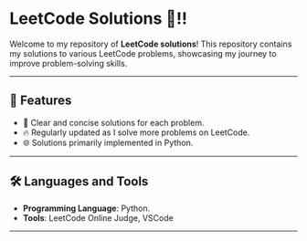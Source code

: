 # LeetCode Solutions 🚀!!

Welcome to my repository of **LeetCode solutions**! 
This repository contains my solutions to various LeetCode problems, 
showcasing my journey to improve problem-solving skills.

---

## 🌟 Features

- 📝 Clear and concise solutions for each problem.
- 🔥 Regularly updated as I solve more problems on LeetCode.
- 🌐 Solutions primarily implemented in Python.

---

## 🛠️ Languages and Tools

- **Programming Language**: Python.
- **Tools**: LeetCode Online Judge, VSCode

---

